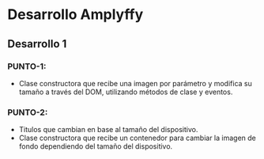 # Desarrollo Amplyffy

## Desarrollo 1

### PUNTO-1:
- Clase constructora que recibe una imagen por parámetro y modifica su tamaño a través del DOM, utilizando métodos de clase y eventos.

### PUNTO-2:
- Titulos que cambian en base al tamaño del dispositivo.
- Clase constructora que recibe un contenedor para cambiar la imagen de fondo dependiendo del tamaño del dispositivo.